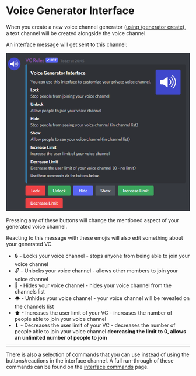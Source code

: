 # Voice Generator Interface

When you create a new voice channel generator ([using /generator create](commands/commands/voice-channel-generators.md#generator-create)), a text channel will be created alongside the voice channel.

An interface message will get sent to this channel:

![](<.gitbook/assets/image (7) (1) (1).png>)

Pressing any of these buttons will change the mentioned aspect of your generated voice channel.



Reacting to this message with these emojis will also edit something about your generated VC.

* 🔒 - Locks your voice channel - stops anyone from being able to join your voice channel
* 🔓 - Unlocks your voice channel - allows other members to join your voice channel
* 🚫 - Hides your voice channel - hides your voice channel from the channels list
* 👁 - Unhides your voice channel - your voice channel will be revealed on the channels list
* ⬆ - Increases the user limit of your VC - increases the number of people able to join your voice channel
* ⬇ - Decreases the user limit of your VC - decreases the number of people able to join your voice channel **decreasing the limit to 0, allows an unlimited number of people to join**

****

There is also a selection of commands that you can use instead of using the buttons/reactions in the interface channel. A full run-through of these commands can be found on the [interface commands](commands/commands/interface-commands.md) page.

